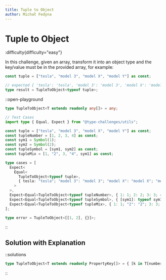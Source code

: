 ```yaml
---
title: Tuple to Object
author: Michał Fedyna
---
```


# Tuple to Object

:difficulty{difficulty="easy"}

In this challenge, given an array, transform it into an object type and the key/value must be in the provided array, for example:

```typescript
const tuple = ["tesla", "model 3", "model X", "model Y"] as const;

// expected { 'tesla': 'tesla', 'model 3': 'model 3', 'model X': 'model X', 'model Y': 'model Y'}
type result = TupleToObject<typeof tuple>;
```

::open-playground

```typescript
type TupleToObject<T extends readonly any[]> = any;

// Test Cases
import type { Equal, Expect } from "@type-challenges/utils";

const tuple = ["tesla", "model 3", "model X", "model Y"] as const;
const tupleNumber = [1, 2, 3, 4] as const;
const sym1 = Symbol(1);
const sym2 = Symbol(2);
const tupleSymbol = [sym1, sym2] as const;
const tupleMix = [1, "2", 3, "4", sym1] as const;

type cases = [
  Expect<
    Equal<
      TupleToObject<typeof tuple>,
      { tesla: "tesla"; "model 3": "model 3"; "model X": "model X"; "model Y": "model Y" }
    >
  >,
  Expect<Equal<TupleToObject<typeof tupleNumber>, { 1: 1; 2: 2; 3: 3; 4: 4 }>>,
  Expect<Equal<TupleToObject<typeof tupleSymbol>, { [sym1]: typeof sym1; [sym2]: typeof sym2 }>>,
  Expect<Equal<TupleToObject<typeof tupleMix>, { 1: 1; "2": "2"; 3: 3; "4": "4"; [sym1]: typeof sym1 }>>,
];

type error = TupleToObject<[[1, 2], {}]>;
```

::

## Solution with Explanation

::solutions

```typescript
type TupleToObject<T extends readonly PropertyKey[]> = { [k in T[number]]: k };
```

::
